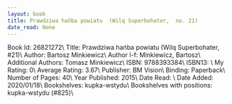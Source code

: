 ```yaml
---
layout: book
title: Prawdziwa hańba powiatu  (Wilq Superbohater,  no. 21)
date_read: None
---
```


Book Id: 26821272\ 
Title: Prawdziwa hańba powiatu  (Wilq Superbohater, #21)\ 
Author: Bartosz Minkiewicz\ 
Author l-f: Minkiewicz, Bartosz\ 
Additional Authors: Tomasz Minkiewicz\ 
ISBN: 9788393384\ 
ISBN13: \ 
My Rating: 0\ 
Average Rating: 3.67\ 
Publisher: BM Vision\ 
Binding: Paperback\ 
Number of Pages: 40\ 
Year Published: 2015\ 
Date Read: \ 
Date Added: 2020/01/18\ 
Bookshelves: kupka-wstydu\ 
Bookshelves with positions: kupka-wstydu (#825)\ 

